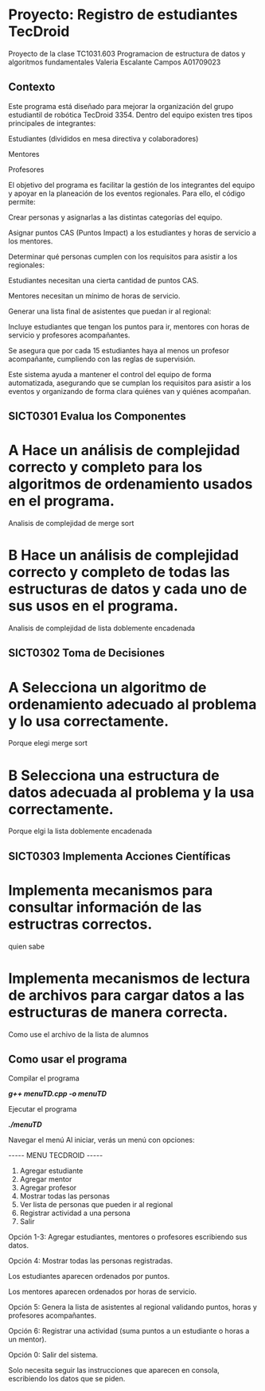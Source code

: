 # Proyecto: Registro de estudiantes TecDroid
Proyecto de la clase TC1031.603 Programacion de estructura de datos y algoritmos fundamentales 
Valeria Escalante Campos A01709023 

## Contexto
Este programa está diseñado para mejorar la organización del grupo estudiantil de robótica TecDroid 3354. Dentro del equipo existen tres tipos principales de integrantes:

Estudiantes (divididos en mesa directiva y colaboradores)

Mentores

Profesores

El objetivo del programa es facilitar la gestión de los integrantes del equipo y apoyar en la planeación de los eventos regionales. Para ello, el código permite:

Crear personas y asignarlas a las distintas categorías del equipo.

Asignar puntos CAS (Puntos Impact) a los estudiantes y horas de servicio a los mentores.

Determinar qué personas cumplen con los requisitos para asistir a los regionales:

Estudiantes necesitan una cierta cantidad de puntos CAS.

Mentores necesitan un mínimo de horas de servicio.

Generar una lista final de asistentes que puedan ir al regional:

Incluye estudiantes que tengan los puntos para ir, mentores con horas de servicio y profesores acompañantes.

Se asegura que por cada 15 estudiantes haya al menos un profesor acompañante, cumpliendo con las reglas de supervisión.

Este sistema ayuda a mantener el control del equipo de forma automatizada, asegurando que se cumplan los requisitos para asistir a los eventos y organizando de forma clara quiénes van y quiénes acompañan. 

## SICT0301 Evalua los Componentes 
# A Hace un análisis de complejidad correcto y completo para los algoritmos de ordenamiento usados en el programa.
Analisis de complejidad de merge sort 

# B Hace un análisis de complejidad correcto y completo de todas las estructuras de datos y cada uno de sus usos en el programa.
Analisis de complejidad de lista doblemente encadenada 

## SICT0302 Toma de Decisiones
# A Selecciona un algoritmo de ordenamiento adecuado al problema y lo usa correctamente.
Porque elegi merge sort 

# B Selecciona una estructura de datos adecuada al problema y la usa correctamente.
Porque elgi la lista doblemente encadenada 


## SICT0303 Implementa Acciones Científicas
# Implementa mecanismos para consultar información de las estructras correctos.
quien sabe 

# Implementa mecanismos de lectura de archivos para cargar datos a las estructuras de manera correcta.
Como use el archivo de la lista de alumnos 

## Como usar el programa
Compilar el programa

***g++ menuTD.cpp -o menuTD***


Ejecutar el programa

***./menuTD***


Navegar el menú
Al iniciar, verás un menú con opciones:

----- MENU TECDROID -----
1. Agregar estudiante
2. Agregar mentor
3. Agregar profesor
4. Mostrar todas las personas
5. Ver lista de personas que pueden ir al regional
6. Registrar actividad a una persona
0. Salir


Opción 1-3: Agregar estudiantes, mentores o profesores escribiendo sus datos.

Opción 4: Mostrar todas las personas registradas.

Los estudiantes aparecen ordenados por puntos.

Los mentores aparecen ordenados por horas de servicio.

Opción 5: Genera la lista de asistentes al regional validando puntos, horas y profesores acompañantes.

Opción 6: Registrar una actividad (suma puntos a un estudiante o horas a un mentor).

Opción 0: Salir del sistema.

Solo necesita seguir las instrucciones que aparecen en consola, escribiendo los datos que se piden.


